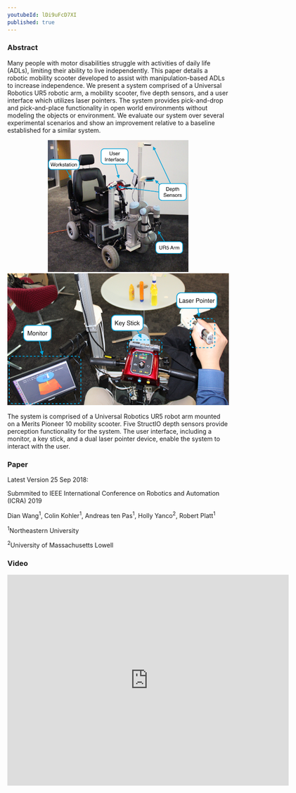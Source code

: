 ```yaml
---
youtubeId: lDi9uFcD7XI
published: true
---
```


### Abstract
Many people with motor disabilities struggle with activities of daily life (ADLs), limiting their ability to live independently. This paper details a robotic mobility scooter developed to assist with manipulation-based ADLs to increase independence. We present a system comprised of a Universal Robotics UR5 robotic arm, a mobility scooter, five depth sensors, and a user interface which utilizes laser pointers. The system provides pick-and-drop and pick-and-place functionality in open world environments without modeling the objects or environment. We evaluate our system over several experimental scenarios and show an improvement relative to a baseline established for a similar system.

<div style="text-align:center">
	<img src="img/system.JPG" alt="system" height="300"/>
  	<img src="img/interface.JPG" alt="system" height="300"/>
</div>

The system is comprised of a Universal Robotics UR5 robot arm mounted on a Merits Pioneer 10 mobility scooter. Five StructIO depth sensors provide perception functionality for the system. The user interface, including a monitor, a key stick, and a dual laser pointer device, enable the system to interact with the user.

### Paper
Latest Version 25 Sep 2018:

Submmited to IEEE International Conference on Robotics and Automation (ICRA) 2019

Dian Wang<sup>1</sup>, Colin Kohler<sup>1</sup>, Andreas ten Pas<sup>1</sup>, Holly Yanco<sup>2</sup>, Robert Platt<sup>1</sup>


<sup>1</sup>Northeastern University

<sup>2</sup>University of Massachusetts Lowell

### Video
<div style="text-align:center">
	<iframe width="640" height="480" src="https://www.youtube.com/embed/-FqXRtMlc4U" frameborder="0" allow="autoplay; encrypted-media" allowfullscreen></iframe>
</div>
